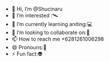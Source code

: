 - 👋 Hi, I’m @Shucinaru
- 👀 I’m interested :🛰️
- 🌱 I’m currently learning aniting:💻
- 💞️ I’m looking to collaborate on:👼
- 📫 How to reach me +6281261006298
- 😄 Pronouns:🤠
- ⚡ Fun fact:👽

<!---
Shucinaru/Shucinaru is a ✨ special ✨ repository because its `README.md` (this file) appears on your GitHub profile.
You can click the Preview link to take a look at your changes.
--->
